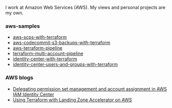 I work at Amazon Web Services (AWS). My views and personal projects are my own.

### aws-samples

- [aws-scps-with-terraform](https://github.com/aws-samples/aws-scps-with-terraform)
- [aws-codecommit-s3-backups-with-terraform](https://github.com/aws-samples/aws-codecommit-s3-backups-with-terraform)
- [aws-terraform-pipeline](https://github.com/aws-samples/aws-terraform-pipeline/)
- [terraform-multi-account-pipeline](https://github.com/aws-samples/terraform-multi-account-pipeline)
- [identity-center-with-terraform](https://github.com/aws-samples/identity-center-with-terraform)
- [identity-center-users-and-groups-with-terraform](https://github.com/aws-samples/identity-center-users-and-groups-with-terraform)



### AWS blogs

- [Delegating permission set management and account assignment in AWS IAM Identity Center](https://aws.amazon.com/blogs/security/delegating-permission-set-management-and-account-assignment-in-aws-iam-identity-center/)
- [Using Terraform with Landing Zone Accelerator on AWS](https://aws.amazon.com/blogs/mt/using-terraform-with-landing-zone-accelerator-on-aws/)

<!--
**jakebark/jakebark** is a ✨ _special_ ✨ repository because its `README.md` (this file) appears on your GitHub profile.

Here are some ideas to get you started:

- 🔭 I’m currently working on ...
- 🌱 I’m currently learning ...
- 👯 I’m looking to collaborate on ...
- 🤔 I’m looking for help with ...
- 💬 Ask me about ...
- 📫 How to reach me: ...
- 😄 Pronouns: ...
- ⚡ Fun fact: ...
-->
